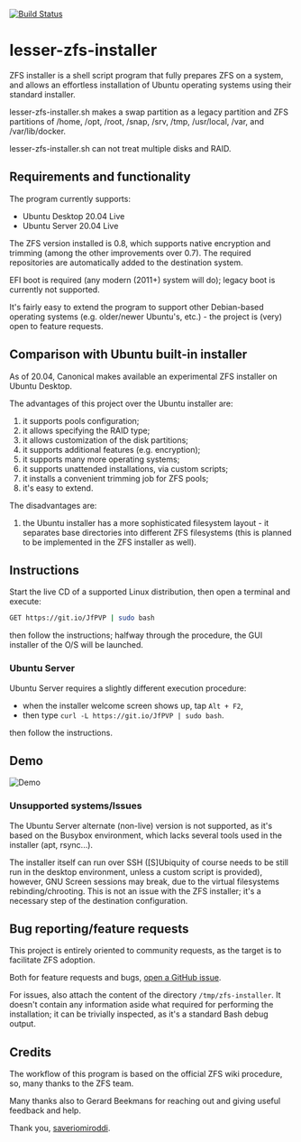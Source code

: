 [![Build Status][BS IMG]](https://travis-ci.org/saveriomiroddi/zfs-installer)

# lesser-zfs-installer

ZFS installer is a shell script program that fully prepares ZFS on a system, and allows an effortless installation of Ubuntu operating systems using their standard installer.

lesser-zfs-installer.sh makes a swap partition as a legacy partition and ZFS partitions of /home, /opt, /root, /snap, /srv, /tmp, /usr/local, /var, and /var/lib/docker.

lesser-zfs-installer.sh can not treat multiple disks and RAID.

## Requirements and functionality

The program currently supports:

- Ubuntu Desktop 20.04 Live
- Ubuntu Server 20.04 Live

The ZFS version installed is 0.8, which supports native encryption and trimming (among the other improvements over 0.7). The required repositories are automatically added to the destination system.

EFI boot is required (any modern (2011+) system will do); legacy boot is currently not supported.

It's fairly easy to extend the program to support other Debian-based operating systems (e.g. older/newer Ubuntu's, etc.) - the project is (very) open to feature requests.

## Comparison with Ubuntu built-in installer

As of 20.04, Canonical makes available an experimental ZFS installer on Ubuntu Desktop.

The advantages of this project over the Ubuntu installer are:

1. it supports pools configuration;
2. it allows specifying the RAID type;
3. it allows customization of the disk partitions;
4. it supports additional features (e.g. encryption);
5. it supports many more operating systems;
6. it supports unattended installations, via custom scripts;
7. it installs a convenient trimming job for ZFS pools;
8. it's easy to extend.

The disadvantages are:

1. the Ubuntu installer has a more sophisticated filesystem layout - it separates base directories into different ZFS filesystems (this is planned to be implemented in the ZFS installer as well).

## Instructions

Start the live CD of a supported Linux distribution, then open a terminal and execute:

```sh
GET https://git.io/JfPVP | sudo bash
```

then follow the instructions; halfway through the procedure, the GUI installer of the O/S will be launched.

### Ubuntu Server

Ubuntu Server requires a slightly different execution procedure:

- when the installer welcome screen shows up, tap `Alt + F2`,
- then type `curl -L https://git.io/JfPVP | sudo bash`.

then follow the instructions.

## Demo

![Demo](/demo/demo.gif?raw=true)

### Unsupported systems/Issues

The Ubuntu Server alternate (non-live) version is not supported, as it's based on the Busybox environment, which lacks several tools used in the installer (apt, rsync...).

The installer itself can run over SSH (\[S\]Ubiquity of course needs to be still run in the desktop environment, unless a custom script is provided), however, GNU Screen sessions may break, due to the virtual filesystems rebinding/chrooting. This is not an issue with the ZFS installer; it's a necessary step of the destination configuration.

## Bug reporting/feature requests

This project is entirely oriented to community requests, as the target is to facilitate ZFS adoption.

Both for feature requests and bugs, [open a GitHub issue](https://github.com/taku-n/lesser-zfs-installer/issues/new).

For issues, also attach the content of the directory `/tmp/zfs-installer`. It doesn't contain any information aside what required for performing the installation; it can be trivially inspected, as it's a standard Bash debug output.

## Credits

The workflow of this program is based on the official ZFS wiki procedure, so, many thanks to the ZFS team.

Many thanks also to Gerard Beekmans for reaching out and giving useful feedback and help.

Thank you, [saveriomiroddi](https://saveriomiroddi.github.io).

[BS img]: https://travis-ci.org/saveriomiroddi/zfs-installer.svg?branch=master
